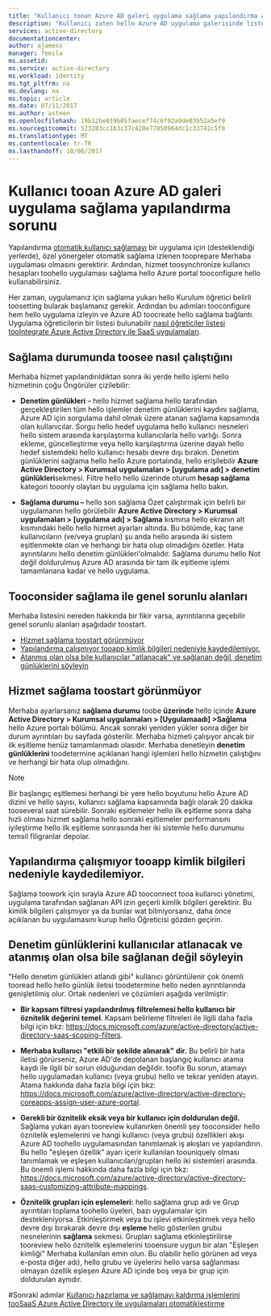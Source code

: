 ```yaml
---
title: "Kullanıcı tooan Azure AD galeri uygulama sağlama yapılandırma aaaProblem | Microsoft Docs"
description: "Kullanıcı zaten hello Azure AD uygulama galerisinde listelenen tooan uygulama sağlama yapılandırırken tootroubleshoot sık karşılaşılan sorunları nasıl karşılaştığı"
services: active-directory
documentationcenter: 
author: ajamess
manager: femila
ms.assetid: 
ms.service: active-directory
ms.workload: identity
ms.tgt_pltfrm: na
ms.devlang: na
ms.topic: article
ms.date: 07/11/2017
ms.author: asteen
ms.openlocfilehash: 19b12be019b05faecef74c6f92a9de03b52a5ef9
ms.sourcegitcommit: 523283cc1b3c37c428e77850964dc1c33742c5f0
ms.translationtype: MT
ms.contentlocale: tr-TR
ms.lasthandoff: 10/06/2017
---
```

# <a name="problem-configuring-user-provisioning-tooan-azure-ad-gallery-application"></a>Kullanıcı tooan Azure AD galeri uygulama sağlama yapılandırma sorunu

Yapılandırma [otomatik kullanıcı sağlamayı](https://docs.microsoft.com/azure/active-directory/active-directory-saas-app-provisioning) bir uygulama için (desteklendiği yerlerde), özel yönergeler otomatik sağlama izlenen tooprepare Merhaba uygulaması olmasını gerektirir. Ardından, hizmet toosynchronize kullanıcı hesapları toohello uygulaması sağlama hello Azure portal tooconfigure hello kullanabilirsiniz.

Her zaman, uygulamanız için sağlama yukarı hello Kurulum öğretici belirli toosetting bularak başlamanız gerekir. Ardından bu adımları tooconfigure hem hello uygulama izleyin ve Azure AD toocreate hello sağlama bağlantı. Uygulama öğreticilerin bir listesi bulunabilir [nasıl öğreticiler listesi tooIntegrate Azure Active Directory ile SaaS uygulamaları](https://docs.microsoft.com/azure/active-directory/active-directory-saas-tutorial-list).

## <a name="how-toosee-if-provisioning-is-working"></a>Sağlama durumunda toosee nasıl çalıştığını 

Merhaba hizmet yapılandırıldıktan sonra iki yerde hello işlemi hello hizmetinin çoğu Öngörüler çizilebilir:

-   **Denetim günlükleri** – hello hizmet sağlama hello tarafından gerçekleştirilen tüm hello işlemler denetim günlüklerini kaydını sağlama, Azure AD için sorgulama dahil olmak üzere atanan sağlama kapsamında olan kullanıcılar. Sorgu hello hedef uygulama hello kullanıcı nesneleri hello sistem arasında karşılaştırma kullanıcılarla hello varlığı. Sonra ekleme, güncelleştirme veya hello karşılaştırma üzerine dayalı hello hedef sistemdeki hello kullanıcı hesabı devre dışı bırakın. Denetim günlüklerini sağlama hello hello Azure portalında, hello erişilebilir **Azure Active Directory &gt; Kurumsal uygulamaları &gt; \[uygulama adı\] &gt; denetim günlükleri**sekmesi. Filtre hello hello üzerinde oturum **hesap sağlama** kategori tooonly olayları bu uygulama için sağlama hello bakın.

-   **Sağlama durumu –** hello son sağlama Özet çalıştırmak için belirli bir uygulamanın hello görülebilir **Azure Active Directory &gt; Kurumsal uygulamaları &gt; \[uygulama adı\] &gt; Sağlama** kısmına hello ekranın alt kısmındaki hello hello hizmet ayarları altında. Bu bölümde, kaç tane kullanıcıların (ve/veya grupları) şu anda hello arasında iki sistem eşitlenmekte olan ve herhangi bir hata olup olmadığını özetler. Hata ayrıntılarını hello denetim günlükleri'olmalıdır. Sağlama durumu hello Not değil doldurulmuş Azure AD arasında bir tam ilk eşitleme işlemi tamamlanana kadar ve hello uygulama.

## <a name="general-problem-areas-with-provisioning-tooconsider"></a>Tooconsider sağlama ile genel sorunlu alanları

Merhaba listesini nereden hakkında bir fikir varsa, ayrıntılarına geçebilir genel sorunlu alanları aşağıdadır toostart.

* [Hizmet sağlama toostart görünmüyor](#provisioning-service-does-not-appear-to-start)
* [Yapılandırma çalışmıyor tooapp kimlik bilgileri nedeniyle kaydedilemiyor.](#can’t-save-configuration-due-to-app-credentials-not-working)
* [Atanmış olan olsa bile kullanıcılar "atlanacak" ve sağlanan değil, denetim günlüklerini söyleyin](#audit-logs-say-users-are-skipped-and-not-provisioned-even-though-they-are-assigned)

## <a name="provisioning-service-does-not-appear-toostart"></a>Hizmet sağlama toostart görünmüyor

Merhaba ayarlarsanız **sağlama durumu** toobe **üzerinde** hello içinde **Azure Active Directory &gt; Kurumsal uygulamaları &gt; \[Uygulamaadı\] &gt;Sağlama** hello Azure portalı bölümü. Ancak sonraki yeniden yükler sonra diğer bir durum ayrıntıları bu sayfada gösterilir. Merhaba hizmeti çalışıyor ancak bir ilk eşitleme henüz tamamlanmadı olasıdır. Merhaba denetleyin **denetim günlüklerini** toodetermine açıklanan hangi işlemleri hello hizmetin çalıştığını ve herhangi bir hata olup olmadığını.

>[!NOTE]
>Bir başlangıç eşitlemesi herhangi bir yere hello boyutunu hello Azure AD dizini ve hello sayısı, kullanıcı sağlama kapsamında bağlı olarak 20 dakika tooseveral saat sürebilir. Sonraki eşitlemeler hello ilk eşitleme sonra daha hızlı olması hizmet sağlama hello sonraki eşitlemeler performansını iyileştirme hello ilk eşitleme sonrasında her iki sistemle hello durumunu temsil filigranlar depolar.
>
>

## <a name="cant-save-configuration-due-tooapp-credentials-not-working"></a>Yapılandırma çalışmıyor tooapp kimlik bilgileri nedeniyle kaydedilemiyor.

Sağlama toowork için sırayla Azure AD tooconnect tooa kullanıcı yönetimi, uygulama tarafından sağlanan API izin geçerli kimlik bilgileri gerektirir. Bu kimlik bilgileri çalışmıyor ya da bunlar wat bilmiyorsanız, daha önce açıklanan bu uygulamasını kurup hello Öğreticisi gözden geçirin.

## <a name="audit-logs-say-users-are-skipped-and-not-provisioned-even-though-they-are-assigned"></a>Denetim günlüklerini kullanıcılar atlanacak ve atanmış olan olsa bile sağlanan değil söyleyin

"Hello denetim günlükleri atlandı gibi" kullanıcı görüntülenir çok önemli tooread hello hello günlük iletisi toodetermine hello neden ayrıntılarında genişletilmiş olur. Ortak nedenleri ve çözümleri aşağıda verilmiştir:

-   **Bir kapsam filtresi yapılandırılmış** **filtrelemesi hello kullanıcı bir öznitelik değerini temel**. Kapsam belirleme filtreleri ile ilgili daha fazla bilgi için bkz: <https://docs.microsoft.com/azure/active-directory/active-directory-saas-scoping-filters>.

-   **Merhaba kullanıcı "etkili bir şekilde alınarak" dir.** Bu belirli bir hata iletisi görürseniz, Azure AD'de depolanan başlangıç kullanıcı atama kaydı ile ilgili bir sorun olduğundan değildir. toofix Bu sorun, atamayı hello uygulamadan kullanıcı (veya grubu) hello ve tekrar yeniden atayın. Atama hakkında daha fazla bilgi için bkz: <https://docs.microsoft.com/azure/active-directory/active-directory-coreapps-assign-user-azure-portal>.

-   **Gerekli bir öznitelik eksik veya bir kullanıcı için doldurulan değil.** Sağlama yukarı ayarı tooreview kullanırken önemli şey tooconsider hello öznitelik eşlemelerini ve hangi kullanıcı (veya grubu) özellikleri akışı Azure AD toohello uygulamasından tanımlamak iş akışları ve yapılandırın. Bu hello "eşleşen özellik" ayarı içerir kullanılan toouniquely olması tanımlamak ve eşleşen kullanıcıları/grupları hello iki sistemleri arasında. Bu önemli işlemi hakkında daha fazla bilgi için bkz: <https://docs.microsoft.com/azure/active-directory/active-directory-saas-customizing-attribute-mappings>.

   * **Öznitelik grupları için eşlemeleri:** hello sağlama grup adı ve Grup ayrıntıları toplama toohello üyeleri, bazı uygulamalar için destekleniyorsa. Etkinleştirmek veya bu işlevi etkinleştirmek veya hello devre dışı bırakarak devre dışı **eşleme** hello gösterilen grubu nesnelerinin **sağlama** sekmesi. Grupları sağlama etkinleştirilirse tooreview hello öznitelik eşlemelerini tooensure uygun bir alan "Eşleşen kimliği" Merhaba kullanılan emin olun. Bu olabilir hello görünen ad veya e-posta diğer adı), hello grubu ve üyelerini hello varsa sağlanması olmayan özellik eşleşen Azure AD içinde boş veya bir grup için doldurulan aynıdır.

#<a name="next-steps"></a>Sonraki adımlar
[Kullanıcı hazırlama ve sağlamayı kaldırma işlemlerini tooSaaS Azure Active Directory ile uygulamaları otomatikleştirme](active-directory-saas-app-provisioning.md)
